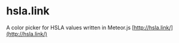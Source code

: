 # hsla.link
A color picker for HSLA values written in Meteor.js
[http://hsla.link/](http://hsla.link/)

